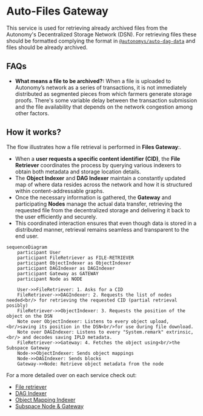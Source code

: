 # Auto-Files Gateway

This service is used for retrieving already archived files from the Autonomy's Decentralized Storage Network (DSN). For retrieving files these should be formatted complying the format in [`@autonomys/auto-dag-data`](https://www.npmjs.com/package/@autonomys/auto-dag-data) and files should be already archived.

## FAQs

- **What means a file to be archived?:** When a file is uploaded to Autonomy’s network as a series of transactions, it is not immediately distributed as segmented pieces from which farmers generate storage proofs. There's some variable delay between the transaction submission and the file availability that depends on the network congestion among other factors.

## How it works?

The flow illustrates how a file retrieval is performed in **Files Gateway**:.

- When a **user requests a specific content identifier (CID)**, the **File Retriever** coordinates the process by querying various indexers to obtain both metadata and storage location details.
- The **Object Indexer** and **DAG Indexer** maintain a constantly updated map of where data resides across the network and how it is structured within content-addressable graphs.
- Once the necessary information is gathered, the **Gateway** and participating **Nodes** manage the actual data transfer, retrieving the requested file from the decentralized storage and delivering it back to the user efficiently and securely.
- This coordinated interaction ensures that even though data is stored in a distributed manner, retrieval remains seamless and transparent to the end user.

```mermaid
sequenceDiagram
    participant User
    participant FileRetriever as FILE-RETRIEVER
    participant ObjectIndexer as ObjectIndexer
    participant DAGIndexer as DAGIndexer
    participant Gateway as GATEWAY
    participant Node as NODE

    User->>FileRetriever: 1. Asks for a CID
    FileRetriever->>DAGIndexer: 2. Requests the list of nodes needed<br/> for retrieving the requested CID (partial retrieval posibly)
    FileRetriever->>ObjectIndexer: 3. Requests the position of the object on the DSN
    Note over ObjectIndexer: Listens to every object upload,<br/>saving its position in the DSN<br/>for use during file download.
    Note over DAGIndexer: Listens to every "System.remark" extrinsic,<br/> and decodes saving IPLD metadata.
    FileRetriever->>Gateway: 4. Fetches the object using<br/>the Subspace Gateway
    Node->>ObjectIndexer: Sends object mappings
    Node->>DAGIndexer: Sends blocks
    Gateway->>Node: Retrieve object metadata from the node
```

For a more detailed over on each service check out:

- [File retriever](docs/file-retriever.md)
- [DAG Indexer](docs/dag-indexer.md)
- [Object Mapping Indexer](docs/object-mapping-indexer.md)
- [Subspace Node & Gateway](https://github.com/autonomys/subspace)
